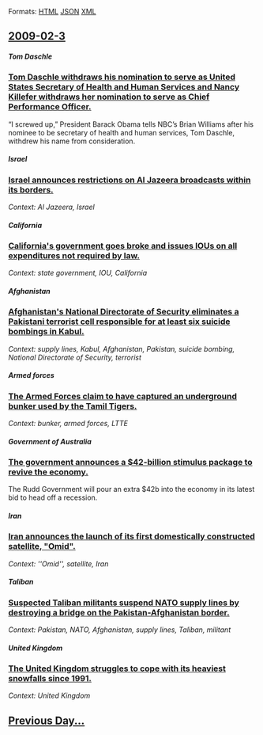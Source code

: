 
Formats: [HTML](2009/02/3/index.html)  [JSON](2009/02/3/index.json)  [XML](2009/02/3/index.xml)  

## [2009-02-3](/news/2009/02/3/index.md)

##### Tom Daschle
### [ Tom Daschle withdraws his nomination to serve as United States Secretary of Health and Human Services and Nancy Killefer withdraws her nomination to serve as Chief Performance Officer. ](/news/2009/02/3/tom-daschle-withdraws-his-nomination-to-serve-as-united-states-secretary-of-health-and-human-services-and-nancy-killefer-withdraws-her-nomi.md)
&#8220;I screwed up,&#8221; President Barack Obama tells NBC&#8217;s Brian Williams after his nominee to be secretary of health and human services, Tom Daschle, withdrew his name from consideration. 

##### Israel
### [ Israel announces restrictions on Al Jazeera broadcasts within its borders. ](/news/2009/02/3/israel-announces-restrictions-on-al-jazeera-broadcasts-within-its-borders.md)
_Context: Al Jazeera, Israel_

##### California
### [ California's government goes broke and issues IOUs on all expenditures not required by law. ](/news/2009/02/3/california-s-government-goes-broke-and-issues-ious-on-all-expenditures-not-required-by-law.md)
_Context: state government, IOU, California_

##### Afghanistan
### [ Afghanistan's National Directorate of Security eliminates a Pakistani terrorist cell responsible for at least six suicide bombings in Kabul. ](/news/2009/02/3/afghanistan-s-national-directorate-of-security-eliminates-a-pakistani-terrorist-cell-responsible-for-at-least-six-suicide-bombings-in-kabul.md)
_Context: supply lines, Kabul, Afghanistan, Pakistan, suicide bombing, National Directorate of Security, terrorist_

##### Armed forces
### [ The Armed Forces claim to have captured an underground bunker used by the Tamil Tigers. ](/news/2009/02/3/the-armed-forces-claim-to-have-captured-an-underground-bunker-used-by-the-tamil-tigers.md)
_Context: bunker, armed forces, LTTE_

##### Government of Australia
### [ The government announces a $42-billion stimulus package to revive the economy. ](/news/2009/02/3/the-government-announces-a-42-billion-stimulus-package-to-revive-the-economy.md)
The Rudd Government will pour an extra $42b into the economy in its latest bid to head off a recession.

##### Iran
### [ Iran announces the launch of its first domestically constructed satellite, "Omid". ](/news/2009/02/3/iran-announces-the-launch-of-its-first-domestically-constructed-satellite-omid.md)
_Context: ''Omid'', satellite, Iran_

##### Taliban
### [ Suspected Taliban militants suspend NATO supply lines by destroying a bridge on the Pakistan-Afghanistan border. ](/news/2009/02/3/suspected-taliban-militants-suspend-nato-supply-lines-by-destroying-a-bridge-on-the-pakistan-afghanistan-border.md)
_Context: Pakistan, NATO, Afghanistan, supply lines, Taliban, militant_

##### United Kingdom
### [ The United Kingdom struggles to cope with its heaviest snowfalls since 1991. ](/news/2009/02/3/the-united-kingdom-struggles-to-cope-with-its-heaviest-snowfalls-since-1991.md)
_Context: United Kingdom_

## [Previous Day...](/news/2009/02/2/index.md)

